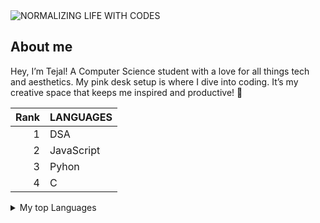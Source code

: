 <picture>
 <source media="(prefers-color-scheme: dark)" srcset="https://i.pinimg.com/originals/7f/6d/e5/7f6de55977c5e5b4820bd894a7ede436.jpg">
 <source media="(prefers-color-scheme: light)" srcset="https://i.pinimg.com/originals/7f/6d/e5/7f6de55977c5e5b4820bd894a7ede436.jpg">
 <img alt="NORMALIZING LIFE WITH CODES" src="https://i.pinimg.com/originals/7f/6d/e5/7f6de55977c5e5b4820bd894a7ede436.jpg">
</picture>

## About me

Hey, I’m Tejal! A Computer Science student with a love for all things tech and aesthetics. My pink desk setup is where I dive into coding. It’s my creative space that keeps me inspired and productive! 💖

| Rank | LANGUAGES     |
|-----:|---------------|
|     1|      DSA      |
|     2|  JavaScript   |
|     3|     Pyhon     |
|     4|       C       |

<details>
<summary>My top Languages</summary>

YOUR TABLE

</details>
